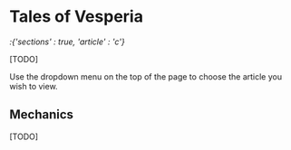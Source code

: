 # Tales of Vesperia

*:{'sections' : true, 'article' : 'c'}*

[TODO]

Use the dropdown menu on the top of the page to choose the article you wish to view.

## Mechanics

[TODO]
